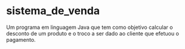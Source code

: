 # sistema_de_venda
Um programa em linguagem Java que tem como objetivo calcular o desconto de um produto e o troco a ser dado ao cliente que efetuou o pagamento.
